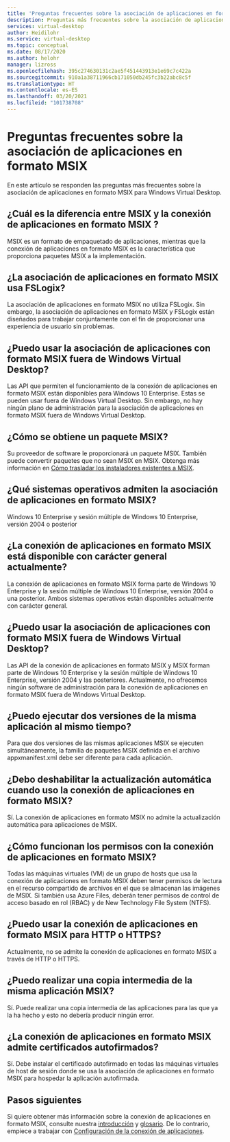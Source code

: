 ```yaml
---
title: 'Preguntas frecuentes sobre la asociación de aplicaciones en formato MSIX de Windows Virtual Desktop: Azure'
description: Preguntas más frecuentes sobre la asociación de aplicaciones en formato MSIX para Windows Virtual Desktop.
services: virtual-desktop
author: Heidilohr
ms.service: virtual-desktop
ms.topic: conceptual
ms.date: 08/17/2020
ms.author: helohr
manager: lizross
ms.openlocfilehash: 395c274630131c2ae5f451443913e1e69c7c422a
ms.sourcegitcommit: 910a1a38711966cb171050db245fc3b22abc8c5f
ms.translationtype: HT
ms.contentlocale: es-ES
ms.lasthandoff: 03/20/2021
ms.locfileid: "101738708"
---
```

# <a name="msix-app-attach-faq"></a>Preguntas frecuentes sobre la asociación de aplicaciones en formato MSIX

En este artículo se responden las preguntas más frecuentes sobre la asociación de aplicaciones en formato MSIX para Windows Virtual Desktop.

## <a name="whats-the-difference-between-msix-and-msix-app-attach"></a>¿Cuál es la diferencia entre MSIX y la conexión de aplicaciones en formato MSIX ?

MSIX es un formato de empaquetado de aplicaciones, mientras que la conexión de aplicaciones en formato MSIX es la característica que proporciona paquetes MSIX a la implementación.

## <a name="does-msix-app-attach-use-fslogix"></a>¿La asociación de aplicaciones en formato MSIX usa FSLogix?

La asociación de aplicaciones en formato MSIX no utiliza FSLogix. Sin embargo, la asociación de aplicaciones en formato MSIX y FSLogix están diseñados para trabajar conjuntamente con el fin de proporcionar una experiencia de usuario sin problemas.

## <a name="can-i-use-the-msix-app-attach-outside-of-windows-virtual-desktop"></a>¿Puedo usar la asociación de aplicaciones con formato MSIX fuera de Windows Virtual Desktop?

Las API que permiten el funcionamiento de la conexión de aplicaciones en formato MSIX están disponibles para Windows 10 Enterprise. Estas se pueden usar fuera de Windows Virtual Desktop. Sin embargo, no hay ningún plano de administración para la asociación de aplicaciones en formato MSIX fuera de Windows Virtual Desktop.

## <a name="how-do-i-get-an-msix-package"></a>¿Cómo se obtiene un paquete MSIX?

Su proveedor de software le proporcionará un paquete MSIX. También puede convertir paquetes que no sean MSIX en MSIX. Obtenga más información en [Cómo trasladar los instaladores existentes a MSIX](/windows/msix/packaging-tool/create-an-msix-overview#how-to-move-your-existing-installers-to-msix).

## <a name="which-operating-systems-support-msix-app-attach"></a>¿Qué sistemas operativos admiten la asociación de aplicaciones en formato MSIX?

Windows 10 Enterprise y sesión múltiple de Windows 10 Enterprise, versión 2004 o posterior

## <a name="is-msix-app-attach-currently-generally-available"></a>¿La conexión de aplicaciones en formato MSIX está disponible con carácter general actualmente?

La conexión de aplicaciones en formato MSIX forma parte de Windows 10 Enterprise y la sesión múltiple de Windows 10 Enterprise, versión 2004 o una posterior. Ambos sistemas operativos están disponibles actualmente con carácter general. 

## <a name="can-i-use-msix-app-attach-outside-of-windows-virtual-desktop"></a>¿Puedo usar la asociación de aplicaciones con formato MSIX fuera de Windows Virtual Desktop?

Las API de la conexión de aplicaciones en formato MSIX y MSIX forman parte de Windows 10 Enterprise y la sesión múltiple de Windows 10 Enterprise, versión 2004 y las posteriores. Actualmente, no ofrecemos ningún software de administración para la conexión de aplicaciones en formato MSIX fuera de Windows Virtual Desktop.

## <a name="can-i-run-two-versions-of-the-same-application-at-the-same-time"></a>¿Puedo ejecutar dos versiones de la misma aplicación al mismo tiempo?

Para que dos versiones de las mismas aplicaciones MSIX se ejecuten simultáneamente, la familia de paquetes MSIX definida en el archivo appxmanifest.xml debe ser diferente para cada aplicación.

## <a name="should-i-disable-auto-update-when-using-msix-app-attach"></a>¿Debo deshabilitar la actualización automática cuando uso la conexión de aplicaciones en formato MSIX?

Sí. La conexión de aplicaciones en formato MSIX no admite la actualización automática para aplicaciones de MSIX.

## <a name="how-do-permissions-work-with-msix-app-attach"></a>¿Cómo funcionan los permisos con la conexión de aplicaciones en formato MSIX?

Todas las máquinas virtuales (VM) de un grupo de hosts que usa la conexión de aplicaciones en formato MSIX deben tener permisos de lectura en el recurso compartido de archivos en el que se almacenan las imágenes de MSIX. Si también usa Azure Files, deberán tener permisos de control de acceso basado en rol (RBAC) y de New Technology File System (NTFS).

## <a name="can-i-use-msix-app-attach-for-http-or-https"></a>¿Puedo usar la conexión de aplicaciones en formato MSIX para HTTP o HTTPS?

Actualmente, no se admite la conexión de aplicaciones en formato MSIX a través de HTTP o HTTPS.

## <a name="can-i-restage-the-same-msix-application"></a>¿Puedo realizar una copia intermedia de la misma aplicación MSIX?

Sí. Puede realizar una copia intermedia de las aplicaciones para las que ya la ha hecho y esto no debería producir ningún error.

## <a name="does-msix-app-attach-support-self-signed-certificates"></a>¿La conexión de aplicaciones en formato MSIX admite certificados autofirmados?

Sí. Debe instalar el certificado autofirmado en todas las máquinas virtuales de host de sesión donde se usa la asociación de aplicaciones en formato MSIX para hospedar la aplicación autofirmada.


## <a name="next-steps"></a>Pasos siguientes

Si quiere obtener más información sobre la conexión de aplicaciones en formato MSIX, consulte nuestra [introducción](what-is-app-attach.md) y [glosario](app-attach-glossary.md). De lo contrario, empiece a trabajar con [Configuración de la conexión de aplicaciones](app-attach.md).

